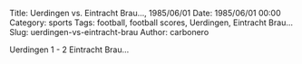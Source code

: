 Title: Uerdingen vs. Eintracht Brau…, 1985/06/01
Date: 1985/06/01 00:00
Category: sports
Tags: football, football scores, Uerdingen, Eintracht Brau…
Slug: uerdingen-vs-eintracht-brau
Author: carbonero


Uerdingen 1 - 2 Eintracht Brau…
